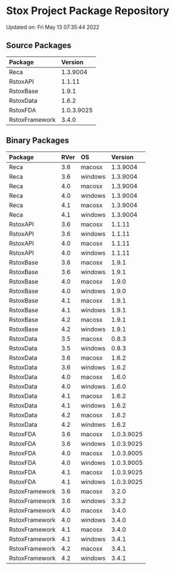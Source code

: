 # Stox Project Package Repository


Updated on: Fri May 13 07:35:44 2022
## Source Packages

|Package        |Version    |
|:--------------|:----------|
|Reca           |1.3.9004   |
|RstoxAPI       |1.1.11     |
|RstoxBase      |1.9.1      |
|RstoxData      |1.6.2      |
|RstoxFDA       |1.0.3.9025 |
|RstoxFramework |3.4.0      |

## Binary Packages

|Package        |RVer |OS      |Version    |
|:--------------|:----|:-------|:----------|
|Reca           |3.6  |macosx  |1.3.9004   |
|Reca           |3.6  |windows |1.3.9004   |
|Reca           |4.0  |macosx  |1.3.9004   |
|Reca           |4.0  |windows |1.3.9004   |
|Reca           |4.1  |macosx  |1.3.9004   |
|Reca           |4.1  |windows |1.3.9004   |
|RstoxAPI       |3.6  |macosx  |1.1.11     |
|RstoxAPI       |3.6  |windows |1.1.11     |
|RstoxAPI       |4.0  |macosx  |1.1.11     |
|RstoxAPI       |4.0  |windows |1.1.11     |
|RstoxBase      |3.6  |macosx  |1.9.1      |
|RstoxBase      |3.6  |windows |1.9.1      |
|RstoxBase      |4.0  |macosx  |1.9.0      |
|RstoxBase      |4.0  |windows |1.9.0      |
|RstoxBase      |4.1  |macosx  |1.9.1      |
|RstoxBase      |4.1  |windows |1.9.1      |
|RstoxBase      |4.2  |macosx  |1.9.1      |
|RstoxBase      |4.2  |windows |1.9.1      |
|RstoxData      |3.5  |macosx  |0.8.3      |
|RstoxData      |3.5  |windows |0.8.3      |
|RstoxData      |3.6  |macosx  |1.6.2      |
|RstoxData      |3.6  |windows |1.6.2      |
|RstoxData      |4.0  |macosx  |1.6.0      |
|RstoxData      |4.0  |windows |1.6.0      |
|RstoxData      |4.1  |macosx  |1.6.2      |
|RstoxData      |4.1  |windows |1.6.2      |
|RstoxData      |4.2  |macosx  |1.6.2      |
|RstoxData      |4.2  |windows |1.6.2      |
|RstoxFDA       |3.6  |macosx  |1.0.3.9025 |
|RstoxFDA       |3.6  |windows |1.0.3.9025 |
|RstoxFDA       |4.0  |macosx  |1.0.3.9005 |
|RstoxFDA       |4.0  |windows |1.0.3.9005 |
|RstoxFDA       |4.1  |macosx  |1.0.3.9025 |
|RstoxFDA       |4.1  |windows |1.0.3.9025 |
|RstoxFramework |3.6  |macosx  |3.2.0      |
|RstoxFramework |3.6  |windows |3.3.2      |
|RstoxFramework |4.0  |macosx  |3.4.0      |
|RstoxFramework |4.0  |windows |3.4.0      |
|RstoxFramework |4.1  |macosx  |3.4.0      |
|RstoxFramework |4.1  |windows |3.4.1      |
|RstoxFramework |4.2  |macosx  |3.4.1      |
|RstoxFramework |4.2  |windows |3.4.1      |
